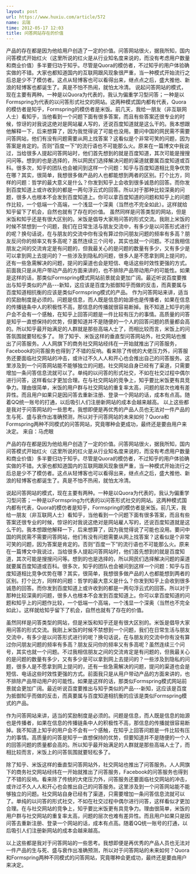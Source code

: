 ```yaml
---
layout: post
url: https://www.huxiu.com/article/572
name: 云瑞
time: 2012-05-17 12:03
title: 问答网站存在的价值
---
```

产品的存在都是因为他给用户创造了一定的价值。问答网站很火，据我所知，国内问答模式开始红火（这里所说的红火是从行业知名度来说的，而没有考虑用户数量和商业价值）多半要归功于知乎。尽管是Quora的模仿者，不过知乎的用户体验确实做的不错。大家也都知道国内的互联网跟风现象很严重，当一种模式开始流行之后总是少不了模仿者。这点从轻博客也可以看得出来，继点点之后，盛大推他、新浪的轻博客也都诞生了。真是不怕不热闹，就怕太冷清。 说起问答网站的模式，现在主要有两种。一种是以Quora为代表的，我认为偏重学习型问答；一种是以Formspring为代表的以问答形式社交的网站。这两种模式国内都有代表，Quora的模仿者是知乎，Formspring的模仿者是米饭。前几天，我给一朋友（非互联网人士）看知乎，当他看到一个问题下面有很多答案，而且有些答案还很专业的时候，惊讶的对我说这绝对是网站雇人写的，还说百度知道就是这么干的。我本想跟他解释一下，后来想算了，因为我觉得说了可能也没用。要问中国的网民需不需要问答网站，他们有没有问题需要从网上找答案？这看似是个非常可笑的问题，因为答案是肯定的。否则“百度一下”的流行语也不可能那么火。原来在一篇博文中我说过，当给很多人提起问答网站时，他们首先想到的就是百度知道，其次可能是搜搜问问等。想到的也是选择的，所以网民们选择解决问题的渠道就要属百度知道或百科。很多次，知乎的团队也会被问到这样一个问题：知乎与百度知道相比竞争优势在哪？其实，很简单，我想很多做产品的人也都能想到两者的区别。打个比方，同样的问题：哲学的最大意义是什么？你发到知乎上会收到很多诚恳的回答。而你发到百度知道上或许收到的都是一两句浮云式的回答。所以对于那种比较深奥的问题，很多人也根本不会发到百度知道上。你可以拿百度知道的问题和知乎上的问题作比较，一个低端一个高端，一个浅显一个深奥（当然也不完全如此）。这样就给知乎留下了机会，自然也就有了存在的价值。 虽然同样是问答类型的网站，但是米饭和知乎还是有很大区别的。米饭是倡导大家用问答的形式交流。我刚上米饭的时候不禁想到一个问题，我们在日常生活与朋友交流中，有多少是以问答形式进行的呢？换句话说，在与朋友的交流中你有没有算过你问朋友问题的频率有多高？朋友反问你的频率又有多高呢？虽然连续三个问号，其实也就一个问题。不过我相信朋友之间的交流肯定是有问题的，但我最关心的是问题的数量有多少，又有多少是可以拿到网上去提问的？一些涉及到隐私的问题，很多人是不愿拿到网上提问的，还有一些急需解决的问题，提问的渠道也会是短信、电话这些时效性更强的方式。前面我只是从用户带动产品的方面来讲的，也不排除产品带动用户的可能性。如果是这样的话，那类似Formspring模式网站前景就会更加广阔。最近听说百度要推出与知乎类似的产品---新知，这应该是百度为抵御知乎而做的反击，而真要属与百度知道相抗衡的应该是类似Formspring模式的产品。 作为问答网站来讲，适当的奖励制度是必须的。问题是信息，而人既是信息的始源也是传播者，如果在信息的传播链条中人的积极性不高，那信息的传播就很容易断掉。我不知道上知乎的用户会不会有一个感触，在知乎上回答问题是一件比较有压力的事情。高质量的问答是知乎一直想保持的优势，但要知道并不是随便的一个人的回答问题的质量都会高的。所以知乎最开始满足的人群就是那些高端人士了，而相比较而言，米饭上的问答氛围就要轻松多了。 除了知乎、米饭这样的垂直型问答网站外，社交网站也推出了问答服务。人人网旗下的商务社交网站经纬在一开始就推出了问答服务，Facebook的问答服务也得到了不错的反响。看来除了传统的大佬压力外，问答服务还要面临社交网站的冲击，或许过不久人人和开心也会推出自己的问答服务。这里涉及到一个问答网站能不能够独立的问题。社交网站自身已经有了渠道，只需要增加一条问答信息流就可以了。单纯的以问答的形式社交，不如在社交过程中偶尔进行问答，这样看似才更加合理。在与社交网站的竞争上，知乎要比米饭更有具竞争力。理由很简单，米饭的用户群与社交网站的重复率太高，问题的层次也难有差异性。而且用户如果只是因问答去重新注册、登录一个网站的话，成本有点高。随着QQ统一账号的打通，以后吸引人们注册新网站的成本会越来越高。 以上这些都是我对于问答网站的一些思考。我想即便是再优秀的产品人员也无法对一件产品的生与死、盛与衰作出准确预测，所以对于问答网站的未来如何？Quora和Formspring两种不同模式的问答网站，究竟哪种会更成功，最终还是要由用户来决定。 来自：马虎眼

产品的存在都是因为他给用户创造了一定的价值。问答网站很火，据我所知，国内问答模式开始红火（这里所说的红火是从行业知名度来说的，而没有考虑用户数量和商业价值）多半要归功于知乎。尽管是Quora的模仿者，不过知乎的用户体验确实做的不错。大家也都知道国内的互联网跟风现象很严重，当一种模式开始流行之后总是少不了模仿者。这点从轻博客也可以看得出来，继点点之后，盛大推他、新浪的轻博客也都诞生了。真是不怕不热闹，就怕太冷清。

说起问答网站的模式，现在主要有两种。一种是以Quora为代表的，我认为偏重学习型问答；一种是以Formspring为代表的以问答形式社交的网站。这两种模式国内都有代表，Quora的模仿者是知乎，Formspring的模仿者是米饭。前几天，我给一朋友（非互联网人士）看知乎，当他看到一个问题下面有很多答案，而且有些答案还很专业的时候，惊讶的对我说这绝对是网站雇人写的，还说百度知道就是这么干的。我本想跟他解释一下，后来想算了，因为我觉得说了可能也没用。要问中国的网民需不需要问答网站，他们有没有问题需要从网上找答案？这看似是个非常可笑的问题，因为答案是肯定的。否则“百度一下”的流行语也不可能那么火。原来在一篇博文中我说过，当给很多人提起问答网站时，他们首先想到的就是百度知道，其次可能是搜搜问问等。想到的也是选择的，所以网民们选择解决问题的渠道就要属百度知道或百科。很多次，知乎的团队也会被问到这样一个问题：知乎与百度知道相比竞争优势在哪？其实，很简单，我想很多做产品的人也都能想到两者的区别。打个比方，同样的问题：哲学的最大意义是什么？你发到知乎上会收到很多诚恳的回答。而你发到百度知道上或许收到的都是一两句浮云式的回答。所以对于那种比较深奥的问题，很多人也根本不会发到百度知道上。你可以拿百度知道的问题和知乎上的问题作比较，一个低端一个高端，一个浅显一个深奥（当然也不完全如此）。这样就给知乎留下了机会，自然也就有了存在的价值。

虽然同样是问答类型的网站，但是米饭和知乎还是有很大区别的。米饭是倡导大家用问答的形式交流。我刚上米饭的时候不禁想到一个问题，我们在日常生活与朋友交流中，有多少是以问答形式进行的呢？换句话说，在与朋友的交流中你有没有算过你问朋友问题的频率有多高？朋友反问你的频率又有多高呢？虽然连续三个问号，其实也就一个问题。不过我相信朋友之间的交流肯定是有问题的，但我最关心的是问题的数量有多少，又有多少是可以拿到网上去提问的？一些涉及到隐私的问题，很多人是不愿拿到网上提问的，还有一些急需解决的问题，提问的渠道也会是短信、电话这些时效性更强的方式。前面我只是从用户带动产品的方面来讲的，也不排除产品带动用户的可能性。如果是这样的话，那类似Formspring模式网站前景就会更加广阔。最近听说百度要推出与知乎类似的产品---新知，这应该是百度为抵御知乎而做的反击，而真要属与百度知道相抗衡的应该是类似Formspring模式的产品。

作为问答网站来讲，适当的奖励制度是必须的。问题是信息，而人既是信息的始源也是传播者，如果在信息的传播链条中人的积极性不高，那信息的传播就很容易断掉。我不知道上知乎的用户会不会有一个感触，在知乎上回答问题是一件比较有压力的事情。高质量的问答是知乎一直想保持的优势，但要知道并不是随便的一个人的回答问题的质量都会高的。所以知乎最开始满足的人群就是那些高端人士了，而相比较而言，米饭上的问答氛围就要轻松多了。

除了知乎、米饭这样的垂直型问答网站外，社交网站也推出了问答服务。人人网旗下的商务社交网站经纬在一开始就推出了问答服务，Facebook的问答服务也得到了不错的反响。看来除了传统的大佬压力外，问答服务还要面临社交网站的冲击，或许过不久人人和开心也会推出自己的问答服务。这里涉及到一个问答网站能不能够独立的问题。社交网站自身已经有了渠道，只需要增加一条问答信息流就可以了。单纯的以问答的形式社交，不如在社交过程中偶尔进行问答，这样看似才更加合理。在与社交网站的竞争上，知乎要比米饭更有具竞争力。理由很简单，米饭的用户群与社交网站的重复率太高，问题的层次也难有差异性。而且用户如果只是因问答去重新注册、登录一个网站的话，成本有点高。随着QQ统一账号的打通，以后吸引人们注册新网站的成本会越来越高。

以上这些都是我对于问答网站的一些思考。我想即便是再优秀的产品人员也无法对一件产品的生与死、盛与衰作出准确预测，所以对于问答网站的未来如何？Quora和Formspring两种不同模式的问答网站，究竟哪种会更成功，最终还是要由用户来决定。

